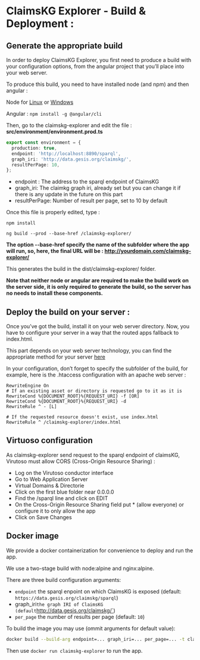 # ClaimsKG Explorer - Build & Deployment :

## Generate the appropriate build

In order to deploy ClaimsKG Explorer, you first need to produce a build with your configuration options, from the angular project that you’ll place into your web server.

To produce this build, you need to have installed node (and npm) and then angular :

Node for [Linux](https://linuxize.com/post/how-to-install-node-js-on-ubuntu-18.04/) or [Windows](https://nodejs.org/en/)

Angular : <code>npm install -g @angular/cli</code>

Then, go to the claimskg-explorer and edit the file : **src/environment/environment.prod.ts**

~~~~typescript
export const environment = {
  production: true,
  endpoint: 'http://localhost:8890/sparql',
  graph_iri: 'http://data.gesis.org/claimskg/',
  resultPerPage: 10,
};
~~~~
- endpoint : The address to the sparql endpoint of ClaimsKG
- graph_iri: The claimkg graph iri, already set but you can change it if there is any update in the future on this part
- resultPerPage: Number of result per page, set to 10 by default

Once this file is properly edited, type :

<code>npm install</code>

<code>ng build --prod --base-href /claimskg-explorer/</code>

**The option --base-href specify the name of the subfolder where the app will run, so, here, the final URL will be : http://yourdomain.com/claimskg-explorer/**

This generates the build in the dist/claimskg-explorer/ folder.

**Note that neither node or angular are required to make the build work on the server side, it is only required to generate the build, so the server has no needs to install these components.**

## Deploy the build on your server :

Once you’ve got the build, install it on your web server directory.
Now, you have to configure your server in a way that the routed apps fallback to index.html.

This part depends on your web server technology, you can find the appropriate method for your server [here](https://angular.io/guide/deployment#fallback-configuration-examples)

In your configuration, don’t forget to specify the subfolder of the build, for example, here is the .htaccess configuration with an apache web server :

~~~~
RewriteEngine On  
# If an existing asset or directory is requested go to it as it is
RewriteCond %{DOCUMENT_ROOT}%{REQUEST_URI} -f [OR]  
RewriteCond %{DOCUMENT_ROOT}%{REQUEST_URI} -d  
RewriteRule ^ - [L]

# If the requested resource doesn't exist, use index.html
RewriteRule ^ /claimskg-explorer/index.html
~~~~

## Virtuoso configuration

As claimskg-explorer send request to the sparql endpoint of claimsKG, Virutoso must allow CORS (Cross-Origin Resource Sharing) :

- Log on the Virutoso conductor interface
- Go to Web Application Server
- Virtual Domains & Directorie
- Click on the first blue folder near 0.0.0.0
- Find the /sparql line and click on EDIT
- On the Cross-Origin Resource Sharing field put * (allow everyone) or configure it to only allow the app
- Click on Save Changes



## Docker image

We provide a docker containerization for convenience to deploy and run the app. 

We use a two-stage build with node:alpine and nginx:alpine. 

There are three build configuration arguments: 

- `endpoint` the sparql enpoint on which ClaimsKG is exposed (default: `https://data.gesis.org/claimskg/sparql`)
- graph_iri` the graph IRI of ClaimsKG (default `http://data.gesis.org/claimskg/`)
- `per_page` the number of results per page (default: `10`)

To build the image you may use (ommit arguments for default value): 

```bash
docker build --build-arg endpoint=... graph_iri=... per_page=... -t claimskg-explorer
```



Then use `docker run claimskg-explorer` to run the app. 

